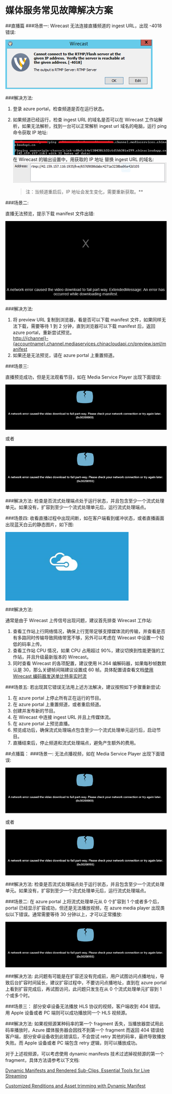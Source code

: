 <properties 
	pageTitle="媒体服务常见故障解决方案" 
	description="媒体服务常见故障解决方案" 
	services="" 
	documentationCenter="" 
	authors=""
	manager="" 
	editor=""/>
<tags ms.service="media-services-aog" ms.date="" wacn.date="09/29/2016"/>
# 媒体服务常见故障解决方案

##直播篇
###场景一: 
Wirecast 无法连接直播频道的 ingest URL，出现 -4018 错误:

![wirecast-error](./media/aog-media-services-troubleshoot-faq/wirecast-error.png "Wirecast-4018 错误提示")

###解决方法:

1. 登录 azure portal，检查频道是否在运行状态。
2. 如果频道已经运行，检查 ingest URL 的域名是否可以在 Wirecast 工作站解析，如果无法解析，找到一台可以正常解析 ingest url 域名的电脑，运行 ping 命令获取 IP 地址:

	![ping-ip](./media/aog-media-services-troubleshoot-faq/ping-ip.png "通过 ping 获取 IP 地址")  
 在 Wirecast 的输出设置中，用获取的 IP 地址 替换 ingest URL 的域名:  
 ![ingestURL-domain](./media/aog-media-services-troubleshoot-faq/ingestURL-domain.png "IP 地址替换 ingest URL 域名")
  
	>注：当频道重启后，IP 地址会发生变化，需要重新获取。**


###场景二: 

直播无法预览，提示下载 manifest 文件出错: 

![manifest-error](./media/aog-media-services-troubleshoot-faq/manifest-error.png "下载 manifest 文件出错提示")
  
###解决方法:

1. 将 preview URL 复制到浏览器，看是否可以下载 manifest 文件，如果同样无法下载，需要等待 1 到 2 分钟，直到浏览器可以下载 manifest 后，返回 azure portal，重新尝试预览。  
[http://{channel}-{accountname}.channel.mediaservices.chinacloudapi.cn/preview.isml/manifest](http://{channel}-{accountname}.channel.mediaservices.chinacloudapi.cn/preview.isml/manifest)
2. 如果还是无法预览，请在 azure portal 上重置频道。

###场景三:

直播预览成功，但是无法观看节目，如在 Media Service Player 出现下面错误:

![player-error1](./media/aog-media-services-troubleshoot-faq/player-error1.png "MeidaServicePalyer 出现 0x30200000 错误")

  或者
  
![player-error2](./media/aog-media-services-troubleshoot-faq/player-error2.png "MeidaServicePalyer 出现 0x30200193 错误")
    
###解决方法:
检查是否流式处理端点处于运行状态，并且包含至少一个流式处理单元。如果没有，扩容到至少一个流式处理单元后，运行流式处理端点。

###场景四: 
收看直播过程中出现间断，如在客户端看到缓冲状态，或者直播画面出现蓝天白云的静态图片，如下图:

![azure](./media/aog-media-services-troubleshoot-faq/azure.png "azure")


###解决方法:

通常是由于 Wirecast 上传信号出现问题，建议首先排查 Wirecast 工作站:  


1. 查看工作站上行网络情况，确保上行宽带足够支撑媒体流的传输，并查看是否有多路同时传输导致网络带宽不够，另外可以考虑在 Wirecast 中设置一个较低的码率上传。
2. 查看工作站 CPU 情况，如果 CPU 占用超过 90%，建议切换到性能更强的工作站，并且升级最新版本的 Wirecast。
3. 同时查看 Wirecast 的各项配置，建议使用 H.264 编解码器，如果每秒帧数默认是 30，那么关键帧间隔建议设置成 60 帧。具体配置请查看文档[使用 Wirecast 编码器发送单比特率实时流](https://www.azure.cn/documentation/articles/media-services-configure-wirecast-live-encoder/)

###场景五:
若出现其它错误无法用上述方法解决，建议按照如下步骤重新尝试:

1. 在 azure portal 上停止所有正在运行的节目。
2. 在 azure portal 上重置频道，或者重启频道。
3. 创建并发布新的节目。
4. 在 Wirecast 中连接 ingest URL 并且上传媒体流。
5. 在 azure portal 上预览直播。
6. 预览成功后，确保流式处理端点包含至少一个流式处理单元运行后，启动节目。
7. 直播结束后，停止频道和流式处理端点，避免产生额外的费用。

##点播篇：
###场景一:
无法点播视频，如在 Media Service Player 出现下面错误:

![player-error1](./media/aog-media-services-troubleshoot-faq/player-error1.png "MeidaServicePalyer 出现 0x30200000 错误")

  或者
  
![player-error2](./media/aog-media-services-troubleshoot-faq/player-error2.png "MeidaServicePalyer 出现 0x30200193 错误")

###解决方法:
检查是否流式处理端点处于运行状态，并且包含至少一个流式处理单元。如果没有，扩容到至少一个流式处理单元后，运行流式处理端点。

###场景二:
在 azure portal 上将流式处理单元从 0 个扩容到 1 个或者多个后，portal 已经显示扩容成功，但还是无法播放视频，在 azure media player 出现类似以下错误。通常需要等待 30 分钟以上，才可以正常播放:

![player-error2](./media/aog-media-services-troubleshoot-faq/player-error2.png "MeidaServicePalyer 出现 0x30200193 错误")


###解决方法:
此问题有可能是在扩容还没有完成前，用户试图访问点播地址，导致后台扩容时间延长，建议扩容过程中，不要访问点播地址，直到在 azure portal 上看到扩容完成后，再试图访问，此问题只发生在从 0 个流式处理单元扩容到 1 个或多个时。

###场景三：
部分安卓设备无法播放 HLS 协议的视频，客户端收到 404 错误。用 Apple 设备或者 PC 端则可以成功播放同一个 HLS 视频源。

###解决方法:
如果视频源某种码率的第一个 fragment 丢失，当播放器尝试用此码率播放时，Azure 媒体服务器会因找不到第一个 fragment 而返回 404 错误给客户端，部分安卓设备收到此错误后，不会尝试 retry 其他的码率，最终导致播放失败。而 Apple 设备或者 PC 端包含 retry 逻辑，则可以播放成功。

对于上述视频源，可以考虑使用 dynamic manifests 技术过滤掉视频源的第一个 fragment，具体方法请参考以下文档:

[Dynamic Manifests and Rendered Sub-Clips, Essential Tools for Live Streaming](https://azure.microsoft.com/en-us/blog/dynamic-manifests-and-rendered-sub-clips/)

[Customized Renditions and Asset trimming with Dynamic Manifest](https://azure.microsoft.com/en-us/blog/dynamic-manifest/)

